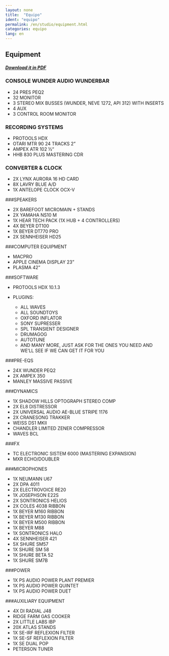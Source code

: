 ```yaml
---
layout: none
title:  "Equipo"
ident: "equipo"
permalink: /en/studio/equipment.html
categories: equipo
lang: en
---
```


<section class="popupContent mfp-prevent-close">
<section id="equipo">
    <div class="wrapper">

## Equipment
##### [Download it in PDF](#)

### CONSOLE WUNDER AUDIO WUNDERBAR

- 24 PRES PEQ2
- 32 MONITOR
- 3 STEREO MIX BUSSES   (WUNDER, NEVE 1272, API 312) WITH INSERTS
- 4 AUX
- 3 CONTROL ROOM MONITOR

### RECORDING SYSTEMS
- PROTOOLS HDX
- OTARI MTR 90 24 TRACKS 2”
- AMPEX ATR 102 ½“
- HHB 830 PLUS MASTERING CDR

### CONVERTER & CLOCK

- 2X LYNX AURORA 16 HD CARD
- 8X LAVRY BLUE A/D
- 1X ANTELOPE CLOCK OCX-V


###SPEAKERS

- 2X BAREFOOT MICROMAIN + STANDS
- 2X YAMAHA NS10 M
- 1X HEAR TECH PACK (1X HUB + 4 CONTROLLERS)
- 4X BEYER DT100
- 1X BEYER DT770 PRO
- 2X SENNHEISER HD25


###COMPUTER EQUIPMENT

- MACPRO
- APPLE CINEMA DISPLAY 23”
- PLASMA 42”


###SOFTWARE

- PROTOOLS HDX 10.1.3
- PLUGINS:

    * ALL WAVES
    * ALL SOUNDTOYS
    * OXFORD INFLATOR
    * SONY SUPRESSER
    * SPL TRANSIENT DESIGNER
    * DRUMAGOG
    * AUTOTUNE
    * AND MANY MORE, JUST ASK FOR THE ONES YOU NEED AND WE’LL SEE IF WE CAN GET IT FOR YOU



###PRE-EQS

- 24X WUNDER PEQ2
- 2X AMPEX 350
- MANLEY MASSIVE PASSIVE


###DYNAMICS

- 1X SHADOW HILLS OPTOGRAPH STEREO COMP
- 2X EL8 DISTRESSOR
- 2X UNIVERSAL AUDIO AE-BLUE STRIPE 1176
- 2X CRANESONG TRAKKER
- WEISS DS1 MKII
- CHANDLER LIMITED ZENER COMPRESSOR
- WAVES BCL


###FX

- TC ELECTRONIC SISTEM 6000 (MASTERING EXPANSION)
- MXR ECHO/DOUBLER


###MICROPHONES

- 1X NEUMANN U67
- 2X DPA 4011
- 2X ELECTROVOICE RE20
- 1X JOSEPHSON E22S
- 2X SONTRONICS HELIOS
- 2X COLES 4038 RIBBON
- 1X BEYER M160 RIBBON
- 1X BEYER M130 RIBBON
- 1X BEYER M500 RIBBON
- 1X BEYER M88
- 1X SONTRONICS HALO
- 4X SENNHEISER 421
- 5X SHURE SM57
- 1X SHURE SM 58
- 1X SHURE BETA 52
- 1X SHURE SM7B


###POWER

- 1X PS AUDIO POWER PLANT PREMIER
- 1X PS AUDIO POWER QUINTET
- 1X PS AUDIO POWER DUET


###AUXILIARY EQUIPMENT

- 4X DI RADIAL J48
- RIDGE FARM GAS COOKER
- 2X LITTLE LABS IBP
- 20X ATLAS STANDS
- 1X SE-IRF REFLEXION FILTER
- 1X SE-SF  REFLEXION FILTER
- 1X SE DUAL POP
- PETERSON TUNER

</div>
</section>
</section>
